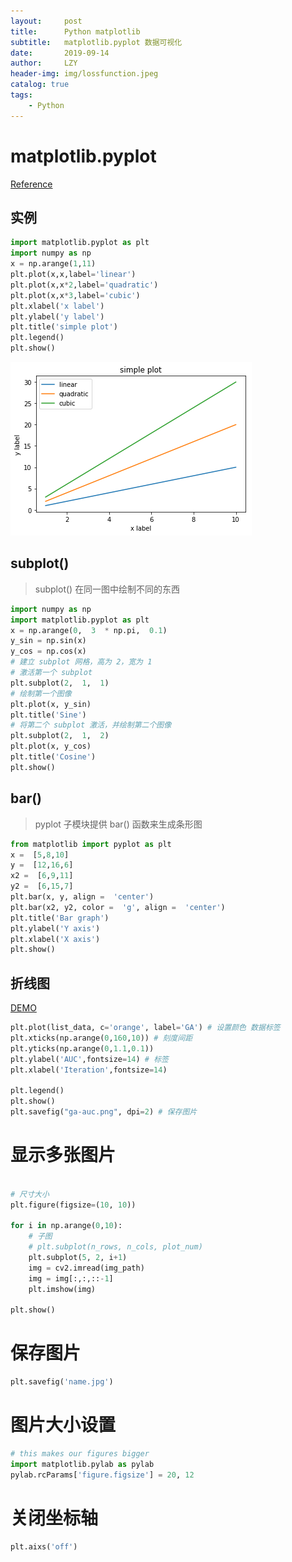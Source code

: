 ```yaml
---
layout:     post
title:      Python matplotlib
subtitle:   matplotlib.pyplot 数据可视化
date:       2019-09-14
author:     LZY
header-img: img/lossfunction.jpeg
catalog: true
tags:
    - Python
---
```


# matplotlib.pyplot

[Reference](https://matplotlib.org/api/pyplot_api.html)

## 实例

```python
import matplotlib.pyplot as plt
import numpy as np
x = np.arange(1,11)
plt.plot(x,x,label='linear')
plt.plot(x,x*2,label='quadratic')
plt.plot(x,x*3,label='cubic')
plt.xlabel('x label')
plt.ylabel('y label')
plt.title('simple plot')
plt.legend()
plt.show()
```

![](/img/matplot_simple.png)

## subplot()

>subplot() 在同一图中绘制不同的东西

```python
import numpy as np 
import matplotlib.pyplot as plt 
x = np.arange(0,  3  * np.pi,  0.1) 
y_sin = np.sin(x) 
y_cos = np.cos(x)  
# 建立 subplot 网格，高为 2，宽为 1  
# 激活第一个 subplot
plt.subplot(2,  1,  1)  
# 绘制第一个图像 
plt.plot(x, y_sin) 
plt.title('Sine')  
# 将第二个 subplot 激活，并绘制第二个图像
plt.subplot(2,  1,  2) 
plt.plot(x, y_cos) 
plt.title('Cosine')
plt.show()
```

## bar()

>pyplot 子模块提供 bar() 函数来生成条形图

```python
from matplotlib import pyplot as plt
x =  [5,8,10]
y =  [12,16,6]
x2 =  [6,9,11]
y2 =  [6,15,7]
plt.bar(x, y, align =  'center')
plt.bar(x2, y2, color =  'g', align =  'center')
plt.title('Bar graph')
plt.ylabel('Y axis')
plt.xlabel('X axis')
plt.show()
```

## 折线图

[DEMO](https://www.matplotlib.org.cn/tutorials/introductory/usage.html#matplotlib-pyplot-and-pylab-how-are-they-related)

```python
plt.plot(list_data, c='orange', label='GA') # 设置颜色 数据标签
plt.xticks(np.arange(0,160,10)) # 刻度间距
plt.yticks(np.arange(0,1.1,0.1))
plt.ylabel('AUC',fontsize=14) # 标签
plt.xlabel('Iteration',fontsize=14)

plt.legend()
plt.show()
plt.savefig("ga-auc.png", dpi=2) # 保存图片
```

# 显示多张图片

```python

# 尺寸大小
plt.figure(figsize=(10, 10))

for i in np.arange(0,10):
    # 子图
    # plt.subplot(n_rows, n_cols, plot_num)
    plt.subplot(5, 2, i+1)
    img = cv2.imread(img_path)
    img = img[:,:,::-1]
    plt.imshow(img)

plt.show()
```

# 保存图片

```python
plt.savefig('name.jpg')
```

# 图片大小设置

```python
# this makes our figures bigger
import matplotlib.pylab as pylab
pylab.rcParams['figure.figsize'] = 20, 12
```

# 关闭坐标轴

```python
plt.aixs('off')
```
